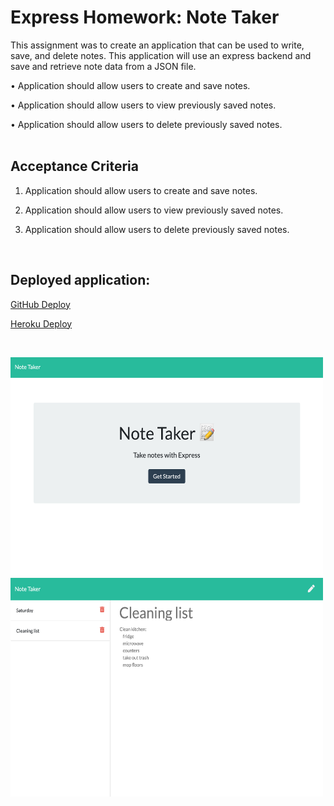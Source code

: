 # Express Homework: Note Taker
This assignment was to create an application that can be used to write, save, and delete notes. This application will use an express backend and save and retrieve note data from a JSON file.


• Application should allow users to create and save notes.

• Application should allow users to view previously saved notes.

• Application should allow users to delete previously saved notes.    
&nbsp;


Acceptance Criteria
------------

1. Application should allow users to create and save notes.

2. Application should allow users to view previously saved notes.

3. Application should allow users to delete previously saved notes.

&nbsp;


## Deployed application:
   [GitHub Deploy](https://sarahsalvini.github.io/Note-taker/)

   [Heroku Deploy](https://note-taker-hw-11.herokuapp.com/)

&nbsp;

<img src="noteTaker1.png" width="500" height="350">

<img src="NoteTaker2.png" width="500" height="350">

